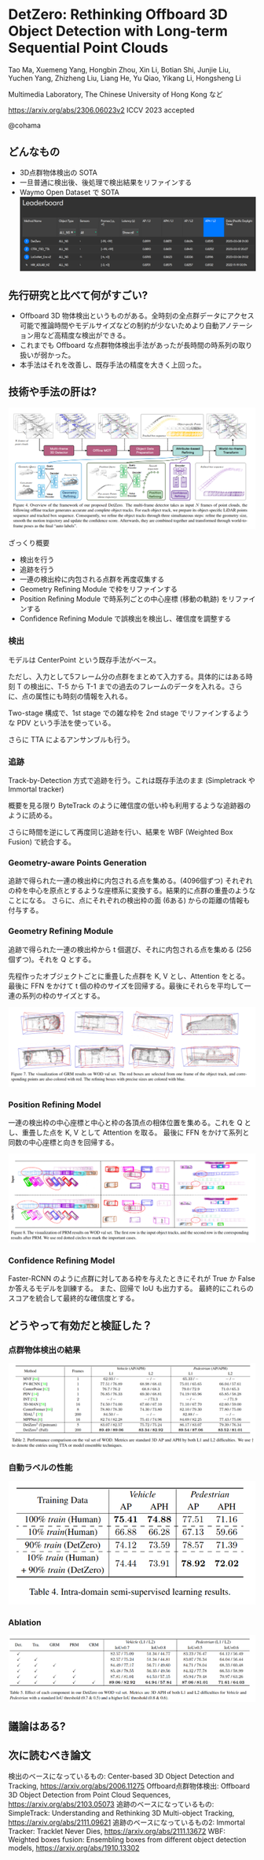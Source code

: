 DetZero: Rethinking Offboard 3D Object Detection with Long-term Sequential Point Clouds
=====

Tao Ma, Xuemeng Yang, Hongbin Zhou, Xin Li, Botian Shi, Junjie Liu, Yuchen Yang, Zhizheng Liu, Liang He, Yu Qiao, Yikang Li, Hongsheng Li

Multimedia Laboratory, The Chinese University of Hong Kong など

https://arxiv.org/abs/2306.06023v2 ICCV 2023 accepted

@cohama

## どんなもの

- 3D点群物体検出の SOTA
- 一旦普通に検出後、後処理で検出結果をリファインする
- Waymo Open Dataset で SOTA
  ![](detzero/leaderboard.png)

## 先行研究と比べて何がすごい?

- Offboard 3D 物体検出というものがある。全時刻の全点群データにアクセス可能で推論時間やモデルサイズなどの制約が少ないためより自動アノテーション用など高精度な検出ができる。
- これまでも Offboard な点群物体検出手法があったが長時間の時系列の取り扱いが弱かった。
- 本手法はそれを改善し、既存手法の精度を大きく上回った。

## 技術や手法の肝は?

![](detzero/arch.png)

ざっくり概要
- 検出を行う
- 追跡を行う
- 一連の検出枠に内包される点群を再度収集する
- Geometry Refining Module で枠をリファインする
- Position Refining Module で時系列ごとの中心座標 (移動の軌跡) をリファインする
- Confidence Refining Module で誤検出を検出し、確信度を調整する

### 検出

モデルは CenterPoint という既存手法がベース。

ただし、入力として5フレーム分の点群をまとめて入力する。具体的にはある時刻 T の検出に、T-5 から T-1 までの過去のフレームのデータを入れる。さらに、点の属性にも時刻の情報を入れる。

Two-stage 構成で、1st stage での雑な枠を 2nd stage でリファインするような PDV という手法を使っている。

さらに TTA によるアンサンブルも行う。

### 追跡

Track-by-Detection 方式で追跡を行う。これは既存手法のまま (Simpletrack や Immortal tracker)

概要を見る限り ByteTrack のように確信度の低い枠も利用するような追跡器のように読める。

さらに時間を逆にして再度同じ追跡を行い、結果を WBF (Weighted Box Fusion) で統合する。


### Geometry-aware Points Generation

追跡で得られた一連の検出枠に内包される点を集める。(4096個ずつ)
それぞれの枠を中心を原点とするような座標系に変換する。結果的に点群の重畳のようなことになる。
さらに、点にそれぞれの検出枠の面 (6ある) からの距離の情報も付与する。


### Geometry Refining Module

追跡で得られた一連の検出枠から t 個選び、それに内包される点を集める (256個ずつ)。それを Q とする。

先程作ったオブジェクトごとに重畳した点群を K, V とし、Attention をとる。
最後に FFN をかけて t 個の枠のサイズを回帰する。最後にそれらを平均して一連の系列の枠のサイズとする。

![](./detzero/grm.png)

### Position Refining Model

一連の検出枠の中心座標と中心と枠の各頂点の相体位置を集める。これを Q とし、重畳した点を K, V として Attention を取る。
最後に FFN をかけて系列と同数の中心座標と向きを回帰する。

![](./detzero/prm.png)

### Confidence Refining Model

Faster-RCNN のように点群に対してある枠を与えたときにそれが True か False か答えるモデルを訓練する。
また、回帰で IoU も出力する。
最終的にこれらのスコアを統合して最終的な確信度とする。

## どうやって有効だと検証した？

### 点群物体検出の結果

![](detzero/result1.png)


### 自動ラベルの性能

![](detzero/result2_autolabel.png)


### Ablation

![](detzero/result3_ablation.png)

## 議論はある?


## 次に読むべき論文

検出のベースになっているもの: Center-based 3D Object Detection and Tracking, https://arxiv.org/abs/2006.11275
Offboard点群物体検出: Offboard 3D Object Detection from Point Cloud Sequences, https://arxiv.org/abs/2103.05073
追跡のベースになっているもの: SimpleTrack: Understanding and Rethinking 3D Multi-object Tracking, https://arxiv.org/abs/2111.09621
追跡のベースになっているもの2: Immortal Tracker: Tracklet Never Dies, https://arxiv.org/abs/2111.13672
WBF: Weighted boxes fusion: Ensembling boxes from different object detection models, https://arxiv.org/abs/1910.13302
